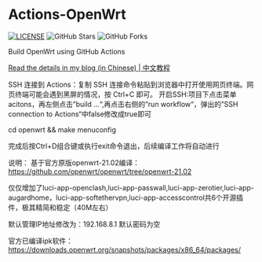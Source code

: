 # Actions-OpenWrt

[![LICENSE](https://img.shields.io/github/license/mashape/apistatus.svg?style=flat-square&label=LICENSE)](https://github.com/P3TERX/Actions-OpenWrt/blob/master/LICENSE)
![GitHub Stars](https://img.shields.io/github/stars/P3TERX/Actions-OpenWrt.svg?style=flat-square&label=Stars&logo=github)
![GitHub Forks](https://img.shields.io/github/forks/P3TERX/Actions-OpenWrt.svg?style=flat-square&label=Forks&logo=github)

Build OpenWrt using GitHub Actions

[Read the details in my blog (in Chinese) | 中文教程](https://p3terx.com/archives/build-openwrt-with-github-actions.html)

SSH 连接到 Actions：复制 SSH 连接命令粘贴到浏览器中打开使用网页终端。网页终端可能会遇到黑屏的情况，按 Ctrl+C 即可。
开启SSH:项目下点击菜单acitons，再左侧点击”build ...“,再点击右侧的”run workflow“，弹出的”SSH connection to Actions“中false修改成true即可

cd openwrt && make menuconfig

完成后按Ctrl+D组合键或执行exit命令退出，后续编译工作将自动进行


说明：
基于官方原版openwrt-21.02编译：https://github.com/openwrt/openwrt/tree/openwrt-21.02

仅仅增加了luci-app-openclash,luci-app-passwall,luci-app-zerotier,luci-app-augardhome，luci-app-softethervpn,luci-app-accesscontrol共6个开源插件，极其精简和稳定（40M左右）

默认管理IP地址修改为：192.168.8.1
默认密码为空

官方已编译ipk软件：https://downloads.openwrt.org/snapshots/packages/x86_64/packages/ 
